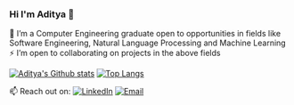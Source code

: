 ### Hi I'm Aditya 👋

🔭 I’m a Computer Engineering graduate open to opportunities in fields like Software Engineering, Natural Language Processing and Machine Learning  
⚡ I’m open to collaborating on projects in the above fields  

[![Aditya's Github stats](https://github-readme-stats.vercel.app/api?username=adityaj42&count_private=True&icons=True&theme=merko&hide=issues)](https://github.com/adityaj42/AdityaJ42)
[![Top Langs](https://github-readme-stats.vercel.app/api/top-langs/?username=adityaj42&layout=compact&theme=merko)](https://github.com/adityaj42/AdityaJ42)  

📫 Reach out on:
[<img alt="LinkedIn" src="https://img.shields.io/badge/LinkedIn-Aditya%20Jeswani-blue?logo=linkedin">](https://www.linkedin.com/in/adityajeswani/)
<a href="mailto:adit98@gmail.com"><img alt="Email" src="https://img.shields.io/badge/Email-adit98@gmail.com-9cf?logo=gmail"></a>



<!--
**AdityaJ42/AdityaJ42** is a ✨ _special_ ✨ repository because its `README.md` (this file) appears on your GitHub profile.

Here are some ideas to get you started:

- 🤔 I’m looking for help with ...
- 💬 Ask me about ...
- 😄 Pronouns: ...
-  Fun fact: ...
-->
